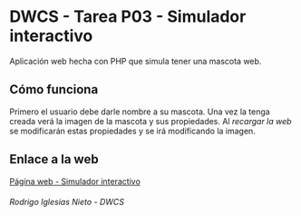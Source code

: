 # DWCS - Tarea P03 - Simulador interactivo

Aplicación web hecha con PHP que simula tener una mascota web.

## Cómo funciona

Primero el usuario debe darle nombre a su mascota. Una vez la tenga creada verá la imagen de la mascota y sus propiedades.
Al *recargar la web* se modificarán estas propiedades y se irá modificando la imagen.

## Enlace a la web

[Página web - Simulador interactivo](https://dwcs-simulador-interactivo.onrender.com)

###### Rodrigo Iglesias Nieto - DWCS